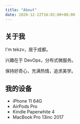 ```yaml
---
title: "About"
date: 2020-12-22T16:02:00+08:00
---
```


## 关于我

I'm tekzv，居于成都。

兴趣在于 DevOps，分布式微服务。

保持好奇心，充满热情，追求美学。

## 我的设备

- iPhone 11 64G
- AirPods Pro
- Kindle Paperwhite 4
- MacBook Pro 13inc 2017

